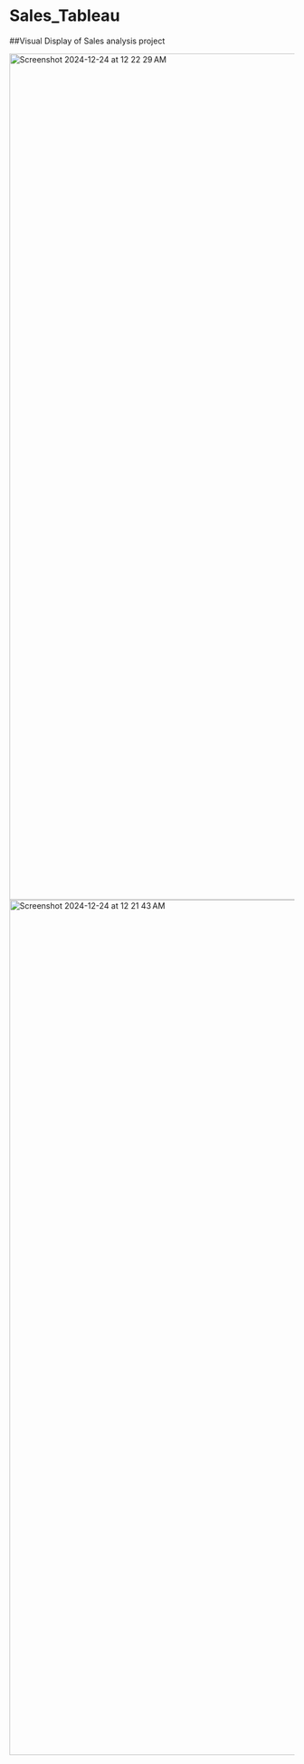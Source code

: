 # Sales_Tableau

##Visual Display of Sales analysis project



<img width="1496" alt="Screenshot 2024-12-24 at 12 22 29 AM" src="https://github.com/user-attachments/assets/788e8687-586c-4886-88cf-c2ac5b5fd797" />




<img width="1512" alt="Screenshot 2024-12-24 at 12 21 43 AM" src="https://github.com/user-attachments/assets/1eed9c37-f08b-4f8e-b33a-74807e7494ae" />
